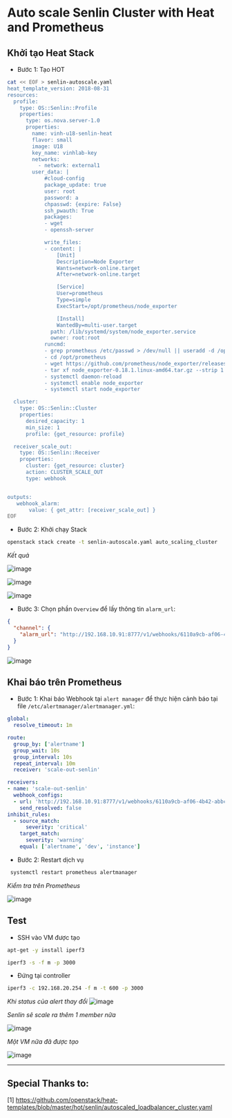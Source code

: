 # Auto scale Senlin Cluster with Heat and Prometheus


## Khởi tạo Heat Stack

- Bước 1: Tạo HOT
```sh
cat << EOF > senlin-autoscale.yaml
heat_template_version: 2018-08-31
resources:
  profile:
    type: OS::Senlin::Profile
    properties:
      type: os.nova.server-1.0
      properties:
        name: vinh-u18-senlin-heat
        flavor: small
        image: U18
        key_name: vinhlab-key
        networks:
          - network: external1
        user_data: |
            #cloud-config
            package_update: true
            user: root
            password: a
            chpasswd: {expire: False}
            ssh_pwauth: True
            packages:
            - wget
            - openssh-server

            write_files:
            - content: |
                [Unit]
                Description=Node Exporter
                Wants=network-online.target
                After=network-online.target

                [Service]
                User=prometheus
                Type=simple
                ExecStart=/opt/prometheus/node_exporter

                [Install]
                WantedBy=multi-user.target
              path: /lib/systemd/system/node_exporter.service
              owner: root:root
            runcmd:
            - grep prometheus /etc/passwd > /dev/null || useradd -d /opt/prometheus -m prometheus
            - cd /opt/prometheus
            - wget https://github.com/prometheus/node_exporter/releases/download/v0.18.1/node_exporter-0.18.1.linux-amd64.tar.gz
            - tar xf node_exporter-0.18.1.linux-amd64.tar.gz --strip 1
            - systemctl daemon-reload
            - systemctl enable node_exporter
            - systemctl start node_exporter

  cluster:
    type: OS::Senlin::Cluster
    properties:
      desired_capacity: 1
      min_size: 1
      profile: {get_resource: profile}

  receiver_scale_out:
    type: OS::Senlin::Receiver
    properties:
      cluster: {get_resource: cluster}
      action: CLUSTER_SCALE_OUT
      type: webhook


outputs:
   webhook_alarm:
       value: { get_attr: [receiver_scale_out] }
EOF
```

- Bước 2: Khởi chạy Stack
```sh
openstack stack create -t senlin-autoscale.yaml auto_scaling_cluster
```

*Kết quả* 

![image](../../images/heat-senlin01.png)

![image](../../images/heat-senlin02.png)

![image](../../images/heat-senlin04.png)


- Bước 3: Chọn phần `Overview` để lấy thông tin `alarm_url`:
```json
{
  "channel": {
    "alarm_url": "http://192.168.10.91:8777/v1/webhooks/6110a9cb-af06-4b42-abbc-aaa50420d45a/trigger?V=2"
  }
}
```
![image](../../images/heat-senlin03.png)

## Khai báo trên Prometheus
- Bước 1: Khai báo Webhook tại `alert manager` để thực hiện cảnh báo tại file `/etc/alertmanager/alertmanager.yml`:
```yml
global:
  resolve_timeout: 1m

route:
  group_by: ['alertname']
  group_wait: 10s
  group_interval: 10s
  repeat_interval: 10m
  receiver: 'scale-out-senlin'

receivers:
- name: 'scale-out-senlin'
  webhook_configs:
  - url: 'http://192.168.10.91:8777/v1/webhooks/6110a9cb-af06-4b42-abbc-aaa50420d45a/trigger?V=2'
    send_resolved: false
inhibit_rules:
  - source_match:
      severity: 'critical'
    target_match:
      severity: 'warning'
    equal: ['alertname', 'dev', 'instance']
```

- Bước 2: Restart dịch vụ
```sh
 systemctl restart prometheus alertmanager
```

*Kiểm tra trên Prometheus*

![image](../../images/heat-senlin05.png)


## Test

- SSH vào VM được tạo
```sh
apt-get -y install iperf3

iperf3 -s -f m -p 3000
```

- Đứng tại controller
```sh
iperf3 -c 192.168.20.254 -f m -t 600 -p 3000
```

*Khi status của alert thay đổi*
![image](../../images/heat-senlin06.png)

*Senlin sẽ scale ra thêm 1 member nữa*

![image](../../images/heat-senlin07.png)

*Một VM nữa đã được tạo*

![image](../../images/heat-senlin08.png)


---
## Special Thanks to:

[1] https://github.com/openstack/heat-templates/blob/master/hot/senlin/autoscaled_loadbalancer_cluster.yaml